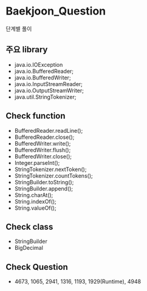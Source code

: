 # Baekjoon_Question
단계별 풀이
## 주요 library
 * java.io.IOException
 * java.io.BufferedReader;
 * java.io.BufferedWriter;
 * java.io.InputStreamReader;
 * java.io.OutputStreamWriter;
 * java.util.StringTokenizer;
 
## Check function
 * BufferedReader.readLine();
 * BufferedReader.close();
 * BufferedWriter.write();
 * BufferedWriter.flush();
 * BufferedWriter.close();
 * Integer.parseInt();
 * StringTokenizer.nextToken();
 * StringTokenizer.countTokens();
 * StringBuilder.toString();
 * StringBuilder.append();
 * String.charAt();
 * String.indexOf();
 * String.valueOf();

 
## Check class
 * StringBuilder
 * BigDecimal
 
## Check Question
 * 4673, 1065, 2941, 1316, 1193, 1929(Runtime), 4948
